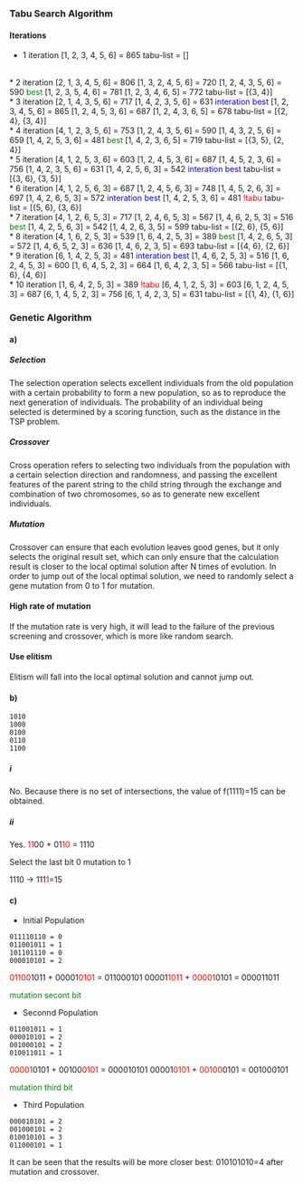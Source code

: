 ### Tabu Search Algorithm
#### Iterations

* 1 iteration
[1, 2, 3, 4, 5, 6] = 865
tabu-list = []
</br>
* 2 iteration
[2, 1, 3, 4, 5, 6] = 806
[1, 3, 2, 4, 5, 6] = 720
[1, 2, 4, 3, 5, 6] = 590 <font color=green>best</font>
[1, 2, 3, 5, 4, 6] = 781
[1, 2, 3, 4, 6, 5] = 772
tabu-list = [{3, 4}]
</br>
* 3 iteration
[2, 1, 4, 3, 5, 6] = 717
[1, 4, 2, 3, 5, 6] = 631 <font color=blue>interation best</font>
[1, 2, 3, 4, 5, 6] = 865
[1, 2, 4, 5, 3, 6] = 687
[1, 2, 4, 3, 6, 5] = 678
tabu-list = [{2, 4}, {3, 4}]
</br>
* 4 iteration
[4, 1, 2, 3, 5, 6] = 753
[1, 2, 4, 3, 5, 6] = 590
[1, 4, 3, 2, 5, 6] = 659
[1, 4, 2, 5, 3, 6] = 481 <font color=green>best</font>
[1, 4, 2, 3, 6, 5] = 719
tabu-list = [{3, 5}, {2, 4}]
</br>
* 5 iteration
[4, 1, 2, 5, 3, 6] = 603
[1, 2, 4, 5, 3, 6] = 687
[1, 4, 5, 2, 3, 6] = 756
[1, 4, 2, 3, 5, 6] = 631
[1, 4, 2, 5, 6, 3] = 542 <font color=blue>interation best</font>
tabu-list = [{3, 6}, {3, 5}]
</br>
* 6 iteration
[4, 1, 2, 5, 6, 3] = 687
[1, 2, 4, 5, 6, 3] = 748
[1, 4, 5, 2, 6, 3] = 697
[1, 4, 2, 6, 5, 3] = 572 <font color=blue>interation best</font>
[1, 4, 2, 5, 3, 6] = 481 <font color=red>!tabu</font>
tabu-list = [{5, 6}, {3, 6}]
</br>
* 7 iteration
[4, 1, 2, 6, 5, 3] = 717
[1, 2, 4, 6, 5, 3] = 567
[1, 4, 6, 2, 5, 3] = 516 <font color=green>best</font>
[1, 4, 2, 5, 6, 3] = 542
[1, 4, 2, 6, 3, 5] = 599
tabu-list = [{2, 6}, {5, 6}]
</br>
* 8 iteration
[4, 1, 6, 2, 5, 3] = 539
[1, 6, 4, 2, 5, 3] = 389 <font color=green>best</font>
[1, 4, 2, 6, 5, 3] = 572
[1, 4, 6, 5, 2, 3] = 636
[1, 4, 6, 2, 3, 5] = 693
tabu-list = [{4, 6}, {2, 6}]
</br>
* 9 iteration
[6, 1, 4, 2, 5, 3] = 481 <font color=blue>interation best</font>
[1, 4, 6, 2, 5, 3] = 516 
[1, 6, 2, 4, 5, 3] = 600
[1, 6, 4, 5, 2, 3] = 664
[1, 6, 4, 2, 3, 5] = 566
tabu-list = [{1, 6}, {4, 6}]
</br>
* 10 iteration
[1, 6, 4, 2, 5, 3] = 389 <font color=red>!tabu</font>
[6, 4, 1, 2, 5, 3] = 603
[6, 1, 2, 4, 5, 3] = 687
[6, 1, 4, 5, 2, 3] = 756
[6, 1, 4, 2, 3, 5] = 631
tabu-list = [{1, 4}, {1, 6}]


### Genetic Algorithm
#### a)
##### Selection
The selection operation selects excellent individuals from the old population with a certain probability to form a new population, so as to reproduce the next generation of individuals. The probability of an individual being selected is determined by a scoring function, such as the distance in the TSP problem.

##### Crossover
Cross operation refers to selecting two individuals from the population with a certain selection direction and randomness, and passing the excellent features of the parent string to the child string through the exchange and combination of two chromosomes, so as to generate new excellent individuals.

##### Mutation
Crossover can ensure that each evolution leaves good genes, but it only selects the original result set, which can only ensure that the calculation result is closer to the local optimal solution after N times of evolution. In order to jump out of the local optimal solution, we need to randomly select a gene mutation from 0 to 1 for mutation.

#### High rate of mutation
If the mutation rate is very high, it will lead to the failure of the previous screening and crossover, which is more like random search.

#### Use elitism
Elitism will fall into the local optimal solution and cannot jump out.

#### b)
```
1010
1000
0100
0110
1100
```
##### i
No. Because there is no set of intersections, the value of f(1111)=15 can be obtained.

##### ii
Yes.
<font color=red>11</font>00 + 01<font color=red>10</font> = 1110

Select the last bit 0 mutation to 1

1110 -> 111<font color=red>1</font>=15

#### c)
* Initial Population
``` 
011110110 = 0
011001011 = 1
101101110 = 0
000010101 = 2
```
<font color=red>01100</font>1011 + 00001<font color=red>0101</font> = 011000101
00001<font color=red>1011</font> + <font color=red>00001</font>0101 = 000011011

<font color=green>mutation secont bit</font>

* Seconnd Population
``` 
011001011 = 1
000010101 = 2
001000101 = 2
010011011 = 1
```
<font color=red>00001</font>0101 + 00100<font color=red>0101</font> = 000010101
00001<font color=red>0101</font> + <font color=red>00100</font>0101 = 001000101

<font color=green>mutation third bit</font>

* Third Population
``` 
000010101 = 2
001000101 = 2
010010101 = 3
011000101 = 1
```
It can be seen that the results will be more closer best: 010101010=4 after mutation and crossover.




